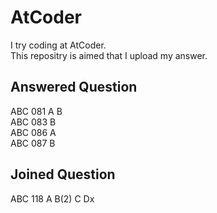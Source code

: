 AtCoder
====
I try coding at AtCoder.  
This repositry is aimed that I upload my answer.

## Answered Question
ABC 081 A B  
ABC 083   B  
ABC 086 A  
ABC 087   B  

## Joined Question
ABC 118 A B(2) C Dx